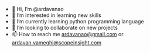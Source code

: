 - 👋 Hi, I’m @ardavanao
- 👀 I’m interested in learning new skills
- 🌱 I’m currently learning python programming language
- 💞️ I’m looking to collaborate on new projects 
- 📫 How to reach me ardavanao@gmail.com or ardavan.vameghi@scopeinsight.com

<!---
ardavanao/ardavanao is a ✨ special ✨ repository because its `README.md` (this file) appears on your GitHub profile.
You can click the Preview link to take a look at your changes.
--->

